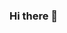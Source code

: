 ### Hi there 👋

<!--
**dawuni490/dawuni490** is a ✨ _special_ ✨ repository because its `README.md` (this file) appears on your GitHub profile.

Here are some ideas to get you started:

- 🔭 I’m currently working on ...supermarket
- 🌱 I’m currently learning ... Bitcoin
- 👯 I’m looking to collaborate on ...you
- 🤔 I’m looking for help with .. how to generate Bitcoin
- 💬 Ask me about ...my self
- 📫 How to reach me: ... abukaridawuni490@gmail.com
- 😄 Pronouns: ...abukari
- ⚡ Fun fact: ...play
-->
